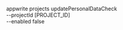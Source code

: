 appwrite projects updatePersonalDataCheck \
        --projectId [PROJECT_ID] \
        --enabled false
